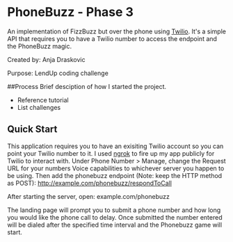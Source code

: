 # PhoneBuzz - Phase 3
An implementation of FizzBuzz but over the phone using [Twilio](https://www.twilio.com/). It's a simple API that requires you to have a Twilio number to access the endpoint and the PhoneBuzz magic.

Created by: Anja Draskovic

Purpose: LendUp coding challenge

##Process
Brief desciption of how I started the project. 
- Reference tutorial
- List challenges

## Quick Start
This application requires you to have an exisiting Twilio account so you can point your Twilio number to it. 
I used [ngrok](https://ngrok.com/) to fire up my app publicly for Twilio to interact with. 
Under Phone Number > Manage, change the Request URL for your numbers Voice capabilities to whichever server you happen to be using. Then add the phonebuzz endpoint (Note: keep the HTTP method as POST): 
	http://example.com/phonebuzz/respondToCall

After starting the server, open: example.com/phonebuzz

The landing page will prompt you to submit a phone number and how long you would like the phone call to delay. Once submitted the number entered will be dialed after the specified time interval and the Phonebuzz game will start. 
